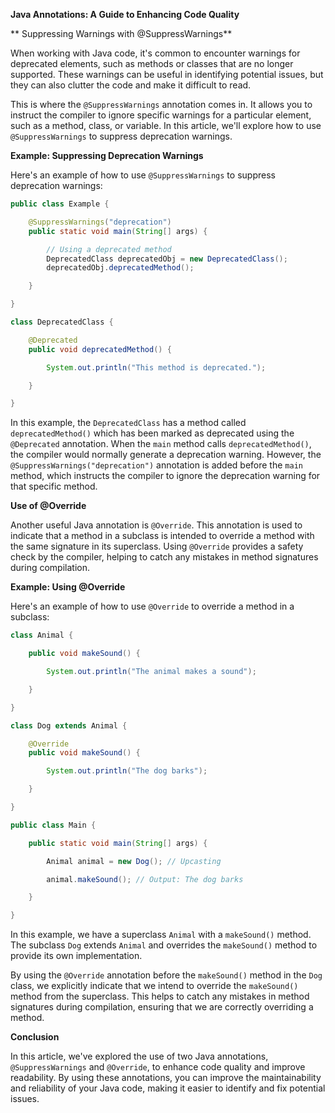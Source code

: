 **Java Annotations: A Guide to Enhancing Code Quality**

** Suppressing Warnings with @SuppressWarnings**

When working with Java code, it's common to encounter warnings for deprecated elements, such as methods or classes that are no longer supported. These warnings can be useful in identifying potential issues, but they can also clutter the code and make it difficult to read.

This is where the `@SuppressWarnings` annotation comes in. It allows you to instruct the compiler to ignore specific warnings for a particular element, such as a method, class, or variable. In this article, we'll explore how to use `@SuppressWarnings` to suppress deprecation warnings.

**Example: Suppressing Deprecation Warnings**

Here's an example of how to use `@SuppressWarnings` to suppress deprecation warnings:
```java
public class Example {

    @SuppressWarnings("deprecation")
    public static void main(String[] args) {

        // Using a deprecated method
        DeprecatedClass deprecatedObj = new DeprecatedClass();
        deprecatedObj.deprecatedMethod();

    }

}

class DeprecatedClass {

    @Deprecated
    public void deprecatedMethod() {

        System.out.println("This method is deprecated.");

    }

}
```
In this example, the `DeprecatedClass` has a method called `deprecatedMethod()` which has been marked as deprecated using the `@Deprecated` annotation. When the `main` method calls `deprecatedMethod()`, the compiler would normally generate a deprecation warning. However, the `@SuppressWarnings("deprecation")` annotation is added before the `main` method, which instructs the compiler to ignore the deprecation warning for that specific method.

**Use of @Override**

Another useful Java annotation is `@Override`. This annotation is used to indicate that a method in a subclass is intended to override a method with the same signature in its superclass. Using `@Override` provides a safety check by the compiler, helping to catch any mistakes in method signatures during compilation.

**Example: Using @Override**

Here's an example of how to use `@Override` to override a method in a subclass:
```java
class Animal {

    public void makeSound() {

        System.out.println("The animal makes a sound");

    }

}

class Dog extends Animal {

    @Override
    public void makeSound() {

        System.out.println("The dog barks");

    }

}

public class Main {

    public static void main(String[] args) {

        Animal animal = new Dog(); // Upcasting

        animal.makeSound(); // Output: The dog barks

    }

}
```
In this example, we have a superclass `Animal` with a `makeSound()` method. The subclass `Dog` extends `Animal` and overrides the `makeSound()` method to provide its own implementation.

By using the `@Override` annotation before the `makeSound()` method in the `Dog` class, we explicitly indicate that we intend to override the `makeSound()` method from the superclass. This helps to catch any mistakes in method signatures during compilation, ensuring that we are correctly overriding a method.

**Conclusion**

In this article, we've explored the use of two Java annotations, `@SuppressWarnings` and `@Override`, to enhance code quality and improve readability. By using these annotations, you can improve the maintainability and reliability of your Java code, making it easier to identify and fix potential issues.